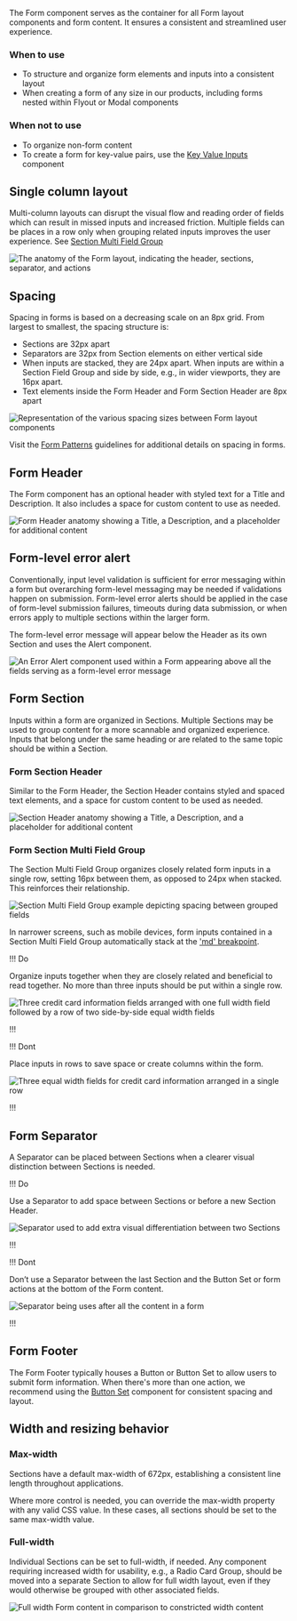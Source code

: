 The Form component serves as the container for all Form layout components and form content. It ensures a consistent and streamlined user experience. 

### When to use

- To structure and organize form elements and inputs into a consistent layout
- When creating a form of any size in our products, including forms nested within Flyout or Modal components

### When not to use

- To organize non-form content
- To create a form for key-value pairs, use the [Key Value Inputs](/components/forms/key-value-inputs) component


## Single column layout

Multi-column layouts can disrupt the visual flow and reading order of fields which can result in missed inputs and increased friction. Multiple fields can be places in a row only when grouping related inputs improves the user experience. See [Section Multi Field Group](/components/form/layout#form-section-multi-field-group)

![The anatomy of the Form layout, indicating the header, sections, separator, and actions](/assets/components/form/layout/form-anatomy.png)

## Spacing

Spacing in forms is based on a decreasing scale on an 8px grid. From largest to smallest, the spacing structure is:

- Sections are 32px apart
- Separators are 32px from Section elements on either vertical side
- When inputs are stacked, they are 24px apart. When inputs are within a Section Field Group and side by side, e.g., in wider viewports, they are 16px apart.
- Text elements inside the Form Header and Form Section Header are 8px apart

![Representation of the various spacing sizes between Form layout components](/assets/components/form/layout/form-layout-spacing.png)

Visit the [Form Patterns](/patterns/form-patterns) guidelines for additional details on spacing in forms.

## Form Header

The Form component has an optional header with styled text for a Title and Description. It also includes a space for custom content to use as needed.

![Form Header anatomy showing a Title, a Description, and a placeholder for additional content](/assets/components/form/layout/form-header-anatomy.png)

## Form-level error alert

Conventionally, input level validation is sufficient for error messaging within a form but overarching form-level messaging may be needed if validations happen on submission. Form-level error alerts should be applied in the case of form-level submission failures, timeouts during data submission, or when errors apply to multiple sections within the larger form.

The form-level error message will appear below the Header as its own Section and uses the Alert component.

![An Error Alert component used within a Form appearing above all the fields serving as a form-level error message](/assets/components/form/layout/form-layout-error.png)

## Form Section

Inputs within a form are organized in Sections. Multiple Sections may be used to group content for a more scannable and organized experience. Inputs that belong under the same heading or are related to the same topic should be within a Section.

### Form Section Header

Similar to the Form Header, the Section Header contains styled and spaced text elements, and a space for custom content to be used as needed.

![Section Header anatomy showing a Title, a Description, and a placeholder for additional content](/assets/components/form/layout/form-section-anatomy.png)

### Form Section Multi Field Group

The Section Multi Field Group organizes closely related form inputs in a single row, setting 16px between them, as opposed to 24px when stacked. This reinforces their relationship.

![Section Multi Field Group example depicting spacing between grouped fields](/assets/components/form/layout/form-section-fieldgroup.png)

In narrower screens, such as mobile devices, form inputs contained in a Section Multi Field Group automatically stack at the ['md' breakpoint](/foundations/breakpoints). 


!!! Do

Organize inputs together when they are closely related and beneficial to read together. No more than three inputs should be put within a single row.

![Three credit card information fields arranged with one full width field followed by a row of two side-by-side equal width fields](/assets/components/form/layout/form-do-rows.png)

!!!

!!! Dont

Place inputs in rows to save space or create columns within the form.

![Three equal width fields for credit card information arranged in a single row](/assets/components/form/layout/form-dont-rows.png)

!!!

## Form Separator

A Separator can be placed between Sections when a clearer visual distinction between Sections is needed.

!!! Do

Use a Separator to add space between Sections or before a new Section Header. 

![Separator used to add extra visual differentiation between two Sections](/assets/components/form/layout/divider-spacing-do-1.png)

!!!

!!! Dont

Don’t use a Separator between the last Section and the Button Set or form actions at the bottom of the Form content.

![Separator being uses after all the content in a form](/assets/components/form/layout/divider-spacing-dont.png)

!!!

## Form Footer

The Form Footer typically houses a Button or Button Set to allow users to submit form information. When there's more than one action, we recommend using the [Button Set](/patterns/form-patterns#button-sets) component for consistent spacing and layout.

## Width and resizing behavior

### Max-width

Sections have a default max-width of 672px, establishing a consistent line length throughout applications.

Where more control is needed, you can override the max-width property with any valid CSS value. In these cases, all sections should be set to the same max-width value.

### Full-width

Individual Sections can be set to full-width, if needed. Any component requiring increased width for usability, e.g., a Radio Card Group, should be moved into a separate Section to allow for full width layout, even if they would otherwise be grouped with other associated fields.

![Full width Form content in comparison to constricted width content](/assets/components/form/layout/form-mixed-width-example.png)